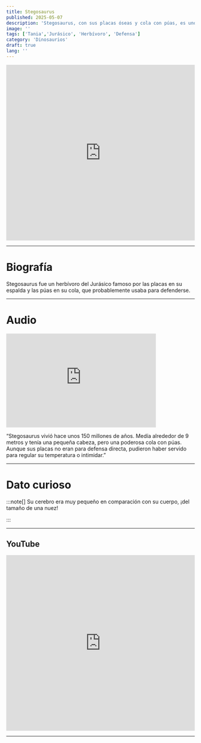```yaml
---
title: Stegosaurus
published: 2025-05-07
description: 'Stegosaurus, con sus placas óseas y cola con púas, es uno de los dinosaurios más icónicos del Jurásico.'
image: ''
tags: ['Tania','Jurásico', 'Herbívoro', 'Defensa']
category: 'Dinosaurios'
draft: true 
lang: ''
---
```

<iframe width="100%" height="468" src="https://drive.google.com/file/d/1mLBF1GeG2MA_Ie0GBZAdbZH0os4m-cPi/preview" frameborder="0" allowfullscreen></iframe>

---

# Biografía
Stegosaurus fue un herbívoro del Jurásico famoso por las placas en su espalda y las púas en su cola, que probablemente usaba para defenderse.

---
# Audio

<iframe width="400" height="250" src="https://drive.google.com/file/d/1x8mf7DecItx7h9Lv5lQx6mnv9h5BMx_n/preview" frameborder="0" allowfullscreen></iframe>

“Stegosaurus vivió hace unos 150 millones de años. Medía alrededor de 9 metros y tenía una pequeña cabeza, pero una poderosa cola con púas. Aunque sus placas no eran para defensa directa, pudieron haber servido para regular su temperatura o intimidar.”

---

# Dato curioso
:::note[]
Su cerebro era muy pequeño en comparación con su cuerpo, ¡del tamaño de una nuez!

:::

---
## YouTube

<iframe width="100%" height="468" src="https://www.youtube.com/embed/7Dsxe1qJW_o?si=9uiy_x5Z5EKVgiOt" title="YouTube video player" frameborder="0" allow="accelerometer; autoplay; clipboard-write; encrypted-media; gyroscope; picture-in-picture; web-share" allowfullscreen></iframe>

---